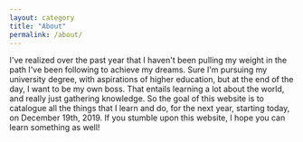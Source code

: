 ```yaml
---
layout: category
title: "About"
permalink: /about/
---
```


I've realized over the past year that I haven't been pulling my weight in the path I've been following to achieve my dreams. Sure I'm pursuing my university degree, with aspirations of higher education, but at the end of the day, I want to be my own boss. That entails learning a lot about the world, and really just gathering knowledge. So the goal of this website is to catalogue all the things that I learn and do, for the next year, starting today, on December 19th, 2019. If you stumble upon this website, I hope you can learn something as well!